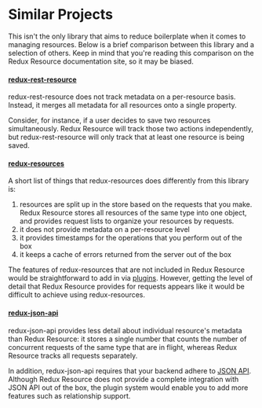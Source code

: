 # Similar Projects

This isn't the only library that aims to reduce boilerplate when it comes to
managing resources. Below is a brief comparison between this library and a
selection of others. Keep in mind that you're reading this comparison on
the Redux Resource documentation site, so it may be biased.

#### [redux-rest-resource](https://github.com/mgcrea/redux-rest-resource)

redux-rest-resource does not track metadata on a per-resource basis.
Instead, it merges all metadata for all resources onto a
single property.

Consider, for instance, if a user decides to save two resources simultaneously.
Redux Resource will track those two actions independently, but
redux-rest-resource will only track that at least one resource is being saved.

#### [redux-resources](https://github.com/travisbloom/redux-resources)

A short list of things that redux-resources does differently from this library
is:

1. resources are split up in the store based on the requests that you make.
  Redux Resource stores all resources of the same type into one object,
  and provides request lists to organize your resources by requests.
1. it does not provide metadata on a per-resource level
1. it provides timestamps for the operations that you perform out of the box
1. it keeps a cache of errors returned from the server out of the box

The features of redux-resources that are not included in Redux Resource
would be straightforward to add in via [plugins](../other-guides/custom-action-types.md).
However, getting the level of detail that Redux Resource provides for
requests appears like it would be difficult to achieve using redux-resources.

#### [redux-json-api](https://github.com/dixieio/redux-json-api)

redux-json-api provides less detail about individual resource's metadata than
Redux Resource: it stores a single number that counts the number of
concurrent requests of the same type that are in flight, whereas
Redux Resource tracks all requests separately.

In addition, redux-json-api requires that your backend adhere to
[JSON API](http://jsonapi.org/). Although Redux Resource does not provide a
complete integration with JSON API out of the box, the plugin system would
enable you to add more features such as relationship support.
